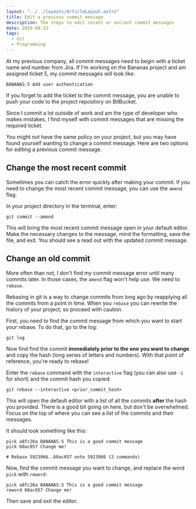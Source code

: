 ```yaml
---
layout: "../../layouts/ArticleLayout.astro"
title: Edit a previous commit message
description: The steps to edit recent or ancient commit messages
date: 2019-08-23
tags:
  - Git
  - Programming
---
```


At my previous company, all commit messages need to begin with a ticket name and number from Jira. If I'm working on the Bananas project and am assigned ticket 5, my commit messages will look like:

```
BANANAS-5 Add user authentication
```

If you forget to add the ticket to the commit message, you are unable to push your code to the project repository on BitBucket.

Since I commit a lot outside of work and am the type of developer who makes mistakes, I find myself with commit messages that are missing the required ticket.

You might not have the same policy on your project, but you may have found yourself wanting to change a commit message. Here are two options for editing a previous commit message.

## Change the most recent commit

Sometimes you can catch the error quickly after making your commit. If you need to change the most recent commit message, you can use the `amend` flag.

In your project directory in the terminal, enter:

```
git commit --amend
```

This will bring the most recent commit message open in your default editor. Make the necessary changes to the message, mind the formatting, save the file, and exit. You should see a read out with the updated commit message.

## Change an old commit

More often than not, I don't find my commit message error until many commits later. In those cases, the `amend` flag won't help use. We need to `rebase`.

Rebasing in git is a way to change commits from long ago by reapplying all the commits from a point in time. When you `rebase` you can rewrite the history of your project; so proceed with caution.

First, you need to find the commit message from which you want to start your rebase. To do that, go to the log:

```
git log
```

Now find find the commit **immediately prior to the one you want to change** and copy the hash (long series of letters and numbers). With that point of reference, you're ready to rebase!

Enter the `rebase` command with the `interactive` flag (you can also use `-i` for short) and the commit hash you copied:

```
git rebase --interactive <prior_commit_hash>
```

This will open the default editor with a list of all the commits **after** the hash you provided. There is a good bit going on here, but don't be overwhelmed. Focus on the top of where you can see a list of the commits and their messages.

It should look something like this:

```
pick a8fc26a BANANAS-5 This is a good commit message
pick 60ac057 Change me!

# Rebase 5923966..60ac057 onto 5923966 (2 commands)
```

Now, find the commit message you want to change, and replace the word `pick` with `reword`:

```
pick a8fc26a BANANAS-5 This is a good commit message
reword 60ac057 Change me!
```

Then save and exit the editor.

